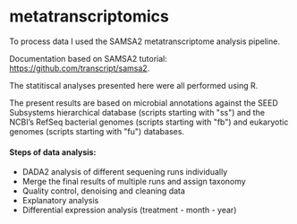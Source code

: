 # metatranscriptomics


To process data I used the SAMSA2 metatranscriptome analysis pipeline.

Documentation based on SAMSA2 tutorial: https://github.com/transcript/samsa2.

The statitiscal analyses presented here were all performed using R.

The present results are based on microbial annotations against the SEED Subsystems
hierarchical database (scripts starting with "ss") and the NCBI’s RefSeq bacterial genomes (scripts starting with "fb") and eukaryotic
genomes (scripts starting with "fu") databases. 

#### Steps of data analysis:
- DADA2 analysis of different sequening runs individually
- Merge the final results of multiple runs and assign taxonomy
- Quality control, denoising and cleaning data
- Explanatory analysis 
- Differential expression analysis (treatment - month - year) 
